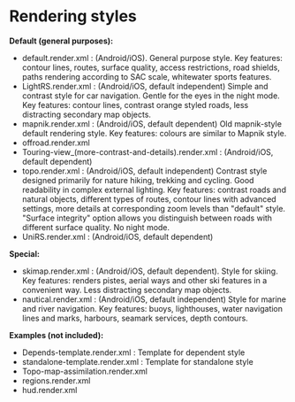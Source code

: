 Rendering styles
================
**Default (general purposes):**
* default.render.xml : (Android/iOS). General purpose style. Key features: contour lines, routes, surface quality, access restrictions, road shields, paths rendering according to SAC scale, whitewater sports features.
* LightRS.render.xml : (Android/iOS, default independent) Simple and contrast style for car navigation. Gentle for the eyes in the night mode. Key features: contour lines, contrast orange styled roads, less distracting secondary map objects.
* mapnik.render.xml : (Android/iOS, default dependent) Old mapnik-style default rendering style. Key features: colours are similar to Mapnik style.
* offroad.render.xml
* Touring-view_(more-contrast-and-details).render.xml : (Android/iOS, default dependent)
* topo.render.xml : (Android/iOS, default independent) Contrast style designed primarily for nature hiking, trekking and cycling. Good readability in complex external lighting. Key features: contrast roads and natural objects, different types of routes, contour lines with advanced settings, more details at corresponding zoom levels than "default" style. "Surface integrity" option allows you distinguish between roads with different surface quality. No night mode.
* UniRS.render.xml : (Android/iOS, default dependent)

**Special:**
* skimap.render.xml : (Android/iOS, default dependent). Style for skiing. Key features: renders pistes, aerial ways and other ski features in a convenient way. Less distracting secondary map objects.
* nautical.render.xml : (Android/iOS, default independent) Style for marine and river navigation. Key features: buoys, lighthouses, water navigation lines and marks, harbours, seamark services, depth contours.

**Examples (not included):**
* Depends-template.render.xml : Template for dependent style
* standalone-template.render.xml : Template for standalone style
* Topo-map-assimilation.render.xml
* regions.render.xml
* hud.render.xml
